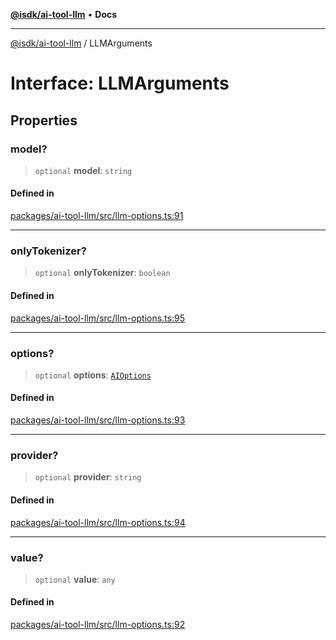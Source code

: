 [**@isdk/ai-tool-llm**](../README.md) • **Docs**

***

[@isdk/ai-tool-llm](../globals.md) / LLMArguments

# Interface: LLMArguments

## Properties

### model?

> `optional` **model**: `string`

#### Defined in

[packages/ai-tool-llm/src/llm-options.ts:91](https://github.com/isdk/ai-tool-llm.js/blob/91036fde2392dfc52f5b7e20305699862b61dc63/src/llm-options.ts#L91)

***

### onlyTokenizer?

> `optional` **onlyTokenizer**: `boolean`

#### Defined in

[packages/ai-tool-llm/src/llm-options.ts:95](https://github.com/isdk/ai-tool-llm.js/blob/91036fde2392dfc52f5b7e20305699862b61dc63/src/llm-options.ts#L95)

***

### options?

> `optional` **options**: [`AIOptions`](AIOptions.md)

#### Defined in

[packages/ai-tool-llm/src/llm-options.ts:93](https://github.com/isdk/ai-tool-llm.js/blob/91036fde2392dfc52f5b7e20305699862b61dc63/src/llm-options.ts#L93)

***

### provider?

> `optional` **provider**: `string`

#### Defined in

[packages/ai-tool-llm/src/llm-options.ts:94](https://github.com/isdk/ai-tool-llm.js/blob/91036fde2392dfc52f5b7e20305699862b61dc63/src/llm-options.ts#L94)

***

### value?

> `optional` **value**: `any`

#### Defined in

[packages/ai-tool-llm/src/llm-options.ts:92](https://github.com/isdk/ai-tool-llm.js/blob/91036fde2392dfc52f5b7e20305699862b61dc63/src/llm-options.ts#L92)
